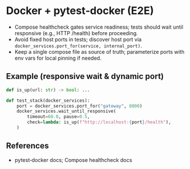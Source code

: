 # Docker + pytest‑docker (E2E)

- Compose healthcheck gates service readiness; tests should wait until responsive (e.g., HTTP /health) before proceeding.
- Avoid fixed host ports in tests; discover host port via `docker_services.port_for(service, internal_port)`.
- Keep a single compose file as source of truth; parameterize ports with env vars for local pinning if needed.

## Example (responsive wait & dynamic port)

```python
def is_up(url: str) -> bool: ...

def test_stack(docker_services):
    port = docker_services.port_for("gateway", 8000)
    docker_services.wait_until_responsive(
        timeout=60.0, pause=0.5,
        check=lambda: is_up(f"http://localhost:{port}/health"),
    )
```

## References

- pytest‑docker docs; Compose healthcheck docs
